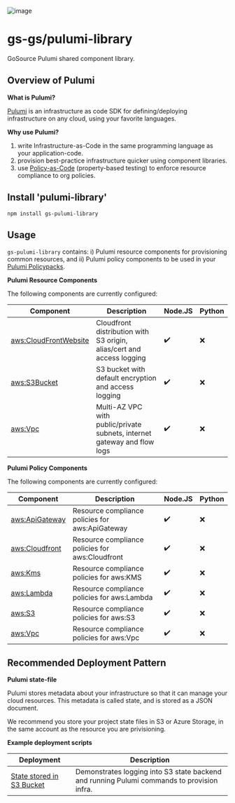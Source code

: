 ![image](https://user-images.githubusercontent.com/33742989/176105837-d54c9a4d-8c13-4a0b-ab20-d0435dfebf7e.png)

# gs-gs/pulumi-library
GoSource Pulumi shared component library.

## Overview of Pulumi

**What is Pulumi?**

[Pulumi](https://www.pulumi.com/docs/intro/concepts/) is an infrastructure as code SDK for defining/deploying infrastructure on any cloud, using your favorite languages.

**Why use Pulumi?**
1. write Infrastructure-as-Code in the same programming language as your application-code.
2. provision best-practice infrastructure quicker using component libraries.
3. use [Policy-as-Code](https://www.pulumi.com/docs/guides/crossguard/) (property-based testing) to enforce resource compliance to org policies.

## Install 'pulumi-library'

`npm install gs-pulumi-library`


## Usage

`gs-pulumi-library` contains: i) Pulumi resource components for provisioning common resources, and ii) Pulumi policy components to be used in your [Pulumi Policypacks](https://www.pulumi.com/docs/guides/crossguard/configuration/).

**Pulumi Resource Components**

The following components are currently configured:

| Component                  | Description       |  Node.JS     | Python      |
| -----------             | ----------- | ----------- | ----------- |
|  [aws:CloudFrontWebsite](https://github.com/gs-gs/pulumi-library/blob/main/node/components/aws/CloudfrontWebsite.ts)  | Cloudfront distribution with S3 origin, alias/cert and access logging  | :heavy_check_mark:       | :x:       |
|  [aws:S3Bucket](https://github.com/gs-gs/pulumi-library/blob/main/node/components/aws/S3Bucket.ts)           | S3 bucket with default encryption and access logging  | :heavy_check_mark:       | :x:      |
|  [aws:Vpc](https://github.com/gs-gs/pulumi-library/blob/main/node/components/aws/Vpc.ts)                | Multi-AZ VPC with public/private subnets, internet gateway and flow logs  | :heavy_check_mark:       | :x:       |

**Pulumi Policy Components**

The following components are currently configured:

| Component                  | Description       |  Node.JS     | Python      |
| -----------             | ----------- | ----------- | ----------- |
|  [aws:ApiGateway](https://github.com/gs-gs/pulumi-library/blob/main/node/policies/aws/apiGateway.ts)  | Resource compliance policies for aws:ApiGateway  | :heavy_check_mark:       | :x:       |
|  [aws:Cloudfront](https://github.com/gs-gs/pulumi-library/blob/main/node/policies/aws/cloudfront.ts)  | Resource compliance policies for aws:Cloudfront | :heavy_check_mark:       | :x:      |
|  [aws:Kms](https://github.com/gs-gs/pulumi-library/blob/main/node/policies/aws/kms.ts)         | Resource compliance policies for aws:KMS | :heavy_check_mark:       | :x:       |
|  [aws:Lambda](https://github.com/gs-gs/pulumi-library/blob/main/node/policies/aws/lambda.ts)         | Resource compliance policies for aws:Lambda  | :heavy_check_mark:       | :x:       |
|  [aws:S3](https://github.com/gs-gs/pulumi-library/blob/main/node/policies/aws/s3.ts)         | Resource compliance policies for aws:S3  | :heavy_check_mark:       | :x:       |
|  [aws:Vpc](https://github.com/gs-gs/pulumi-library/blob/main/node/policies/aws/vpc.ts)         | Resource compliance policies for aws:Vpc  | :heavy_check_mark:       | :x:       |

## Recommended Deployment Pattern

**Pulumi state-file**

Pulumi stores metadata about your infrastructure so that it can manage your cloud resources. This metadata is called state, and is stored as a JSON document.

We recommend you store your project state files in S3 or Azure Storage, in the same account as the resource you are privisioning.

**Example deployment scripts**

| Deployment | Description |
| ----------- | ----------- |
| [State stored in S3 Bucket](https://github.com/gs-gs/pulumi-library/blob/main/examples/node/scripts/run-pulumi.sh) | Demonstrates logging into S3 state backend and running Pulumi commands to provision infra. |
